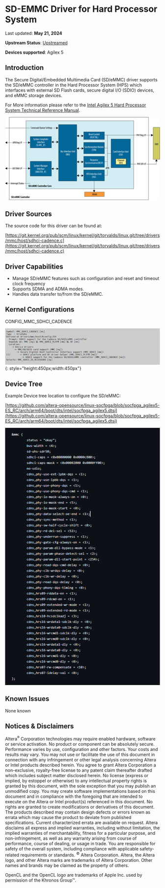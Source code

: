# **SD-EMMC Driver for Hard Processor System**

Last updated: **May 21, 2024** 

**Upstream Status**: [Upstreamed](https://git.kernel.org/pub/scm/linux/kernel/git/torvalds/linux.git/tree/drivers/mmc/host/sdhci-cadence.c)

**Devices supported**: Agilex 5

## **Introduction**

The Secure Digital/Embedded Multimedia Card (SD/eMMC) driver supports the SD/eMMC controller in the Hard Processor System (HPS) which interfaces with external SD Flash cards, secure digital I/O (SDIO) devices, and eMMC storage devices.


For More information please refer to the [Intel Agilex 5 Hard Processor System Technical Reference Manual](https://www.intel.com/content/www/us/en/docs/programmable/814346).

![sdmmc_diagram](images/A5_SD_eMMC_block_diagram.png)

## **Driver Sources**

The source code for this driver can be found at:

[https://git.kernel.org/pub/scm/linux/kernel/git/torvalds/linux.git/tree/drivers/mmc/host/sdhci-cadence.c](https://git.kernel.org/pub/scm/linux/kernel/git/torvalds/linux.git/tree/drivers/mmc/host/sdhci-cadence.c)

## **Driver Capabilities**

* Manage SD/eMMC features such as configuration and reset and timeout clock frequency
* Supports SDMA and ADMA modes.
* Handles data transfer to/from the SD/eMMC.


## **Kernel Configurations**

CONFIG_MMC_SDHCI_CADENCE

![sdmmc_config_path](images/sdmmc_config_path.png){: style="height:450px;width:450px"}

## **Device Tree**

Example Device tree location to configure the SD/eMMC:

[https://github.com/altera-opensource/linux-socfpga/blob/socfpga_agilex5-ES_RC/arch/arm64/boot/dts/intel/socfpga_agilex5.dtsi](https://github.com/altera-opensource/linux-socfpga/blob/socfpga_agilex5-ES_RC/arch/arm64/boot/dts/intel/socfpga_agilex5.dtsi)

![sdmmc_device_tree](images/sdmmc_device_tree.png)

## **Known Issues**

None known

## Notices & Disclaimers

Altera<sup>&reg;</sup> Corporation technologies may require enabled hardware, software or service activation.
No product or component can be absolutely secure. 
Performance varies by use, configuration and other factors.
Your costs and results may vary. 
You may not use or facilitate the use of this document in connection with any infringement or other legal analysis concerning Altera or Intel products described herein. You agree to grant Altera Corporation a non-exclusive, royalty-free license to any patent claim thereafter drafted which includes subject matter disclosed herein.
No license (express or implied, by estoppel or otherwise) to any intellectual property rights is granted by this document, with the sole exception that you may publish an unmodified copy. You may create software implementations based on this document and in compliance with the foregoing that are intended to execute on the Altera or Intel product(s) referenced in this document. No rights are granted to create modifications or derivatives of this document.
The products described may contain design defects or errors known as errata which may cause the product to deviate from published specifications.  Current characterized errata are available on request.
Altera disclaims all express and implied warranties, including without limitation, the implied warranties of merchantability, fitness for a particular purpose, and non-infringement, as well as any warranty arising from course of performance, course of dealing, or usage in trade.
You are responsible for safety of the overall system, including compliance with applicable safety-related requirements or standards. 
<sup>&copy;</sup> Altera Corporation.  Altera, the Altera logo, and other Altera marks are trademarks of Altera Corporation.  Other names and brands may be claimed as the property of others. 

OpenCL and the OpenCL logo are trademarks of Apple Inc. used by permission of the Khronos Group™. 